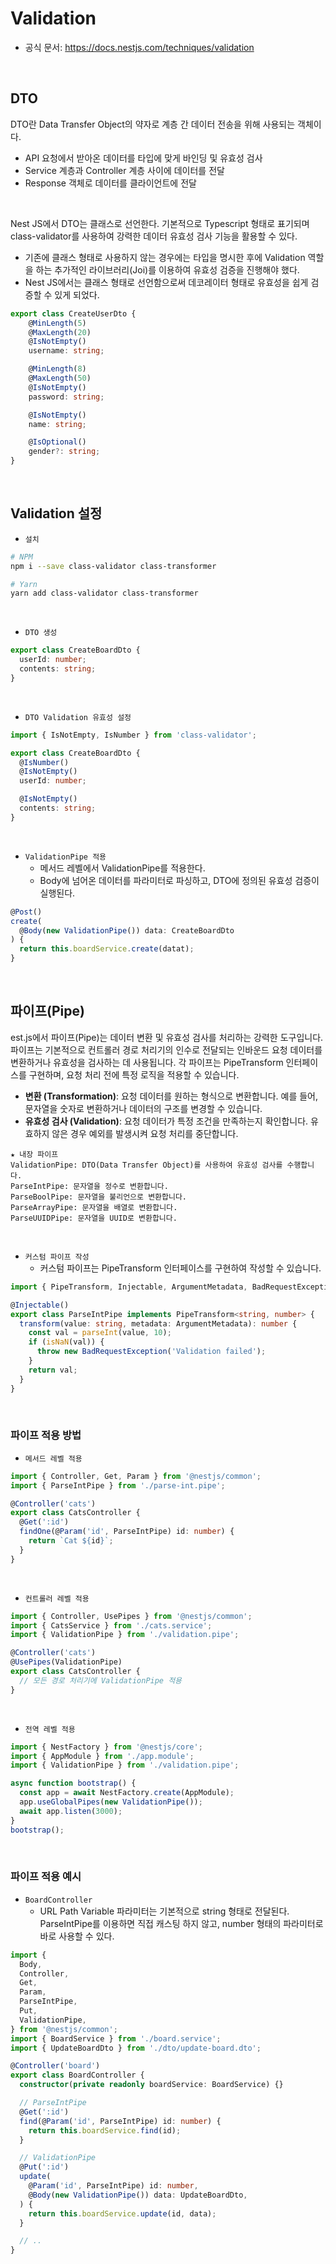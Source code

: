 # Validation

 - 공식 문서: https://docs.nestjs.com/techniques/validation

<br/>

## DTO

DTO란 Data Transfer Object의 약자로 계층 간 데이터 전송을 위해 사용되는 객체이다.  
 - API 요청에서 받아온 데이터를 타입에 맞게 바인딩 및 유효성 검사
 - Service 계층과 Controller 계층 사이에 데이터를 전달
 - Response 객체로 데이터를 클라이언트에 전달

<br/>

Nest JS에서 DTO는 클래스로 선언한다. 기본적으로 Typescript 형태로 표기되며 class-validator를 사용하여 강력한 데이터 유효성 검사 기능을 활용할 수 있다.  
 - 기존에 클래스 형태로 사용하지 않는 경우에는 타입을 명시한 후에 Validation 역할을 하는 추가적인 라이브러리(Joi)를 이용하여 유효성 검증을 진행해야 했다.
 - Nest JS에서는 클래스 형태로 선언함으로써 데코레이터 형태로 유효성을 쉽게 검증할 수 있게 되었다.
```typescript
export class CreateUserDto {
    @MinLength(5)
    @MaxLength(20)
    @IsNotEmpty()
    username: string;

    @MinLength(8)
    @MaxLength(50)
    @IsNotEmpty()
    password: string;

    @IsNotEmpty()
    name: string;

    @IsOptional()
    gender?: string;
}
```
<br/>

## Validation 설정

 - `설치`
```bash
# NPM
npm i --save class-validator class-transformer

# Yarn
yarn add class-validator class-transformer
```
<br/>

 - `DTO 생성`
```typescript
export class CreateBoardDto {
  userId: number;
  contents: string;
}
```
<br/>

 - `DTO Validation 유효성 설정`
```typescript
import { IsNotEmpty, IsNumber } from 'class-validator';

export class CreateBoardDto {
  @IsNumber()
  @IsNotEmpty()
  userId: number;

  @IsNotEmpty()
  contents: string;
}
```
<br/>

 - `ValidationPipe 적용`
    - 메서드 레벨에서 ValidationPipe를 적용한다.
    - Body에 넘어온 데이터를 파라미터로 파싱하고, DTO에 정의된 유효성 검증이 실행된다.
```typescript
@Post()
create(
  @Body(new ValidationPipe()) data: CreateBoardDto
) {
  return this.boardService.create(datat);
}
```
<br/>

## 파이프(Pipe)

est.js에서 파이프(Pipe)는 데이터 변환 및 유효성 검사를 처리하는 강력한 도구입니다. 파이프는 기본적으로 컨트롤러 경로 처리기의 인수로 전달되는 인바운드 요청 데이터를 변환하거나 유효성을 검사하는 데 사용됩니다. 각 파이프는 PipeTransform 인터페이스를 구현하며, 요청 처리 전에 특정 로직을 적용할 수 있습니다.  

 - __변환 (Transformation)__: 요청 데이터를 원하는 형식으로 변환합니다. 예를 들어, 문자열을 숫자로 변환하거나 데이터의 구조를 변경할 수 있습니다.
 - __유효성 검사 (Validation)__: 요청 데이터가 특정 조건을 만족하는지 확인합니다. 유효하지 않은 경우 예외를 발생시켜 요청 처리를 중단합니다.
```
★ 내장 파이프
ValidationPipe: DTO(Data Transfer Object)를 사용하여 유효성 검사를 수행합니다.
ParseIntPipe: 문자열을 정수로 변환합니다.
ParseBoolPipe: 문자열을 불리언으로 변환합니다.
ParseArrayPipe: 문자열을 배열로 변환합니다.
ParseUUIDPipe: 문자열을 UUID로 변환합니다.
```
<br/>

 - `커스텀 파이프 작성`
    - 커스텀 파이프는 PipeTransform 인터페이스를 구현하여 작성할 수 있습니다.
```typescript
import { PipeTransform, Injectable, ArgumentMetadata, BadRequestException } from '@nestjs/common';

@Injectable()
export class ParseIntPipe implements PipeTransform<string, number> {
  transform(value: string, metadata: ArgumentMetadata): number {
    const val = parseInt(value, 10);
    if (isNaN(val)) {
      throw new BadRequestException('Validation failed');
    }
    return val;
  }
}
```
<br/>

### 파이프 적용 방법

 - `메서드 레벨 적용`
```typescript
import { Controller, Get, Param } from '@nestjs/common';
import { ParseIntPipe } from './parse-int.pipe';

@Controller('cats')
export class CatsController {
  @Get(':id')
  findOne(@Param('id', ParseIntPipe) id: number) {
    return `Cat ${id}`;
  }
}
```
<br/>

 - `컨트롤러 레벨 적용`
```typescript
import { Controller, UsePipes } from '@nestjs/common';
import { CatsService } from './cats.service';
import { ValidationPipe } from './validation.pipe';

@Controller('cats')
@UsePipes(ValidationPipe)
export class CatsController {
  // 모든 경로 처리기에 ValidationPipe 적용
}
```
<br/>

 - `전역 레벨 적용`
```typescript
import { NestFactory } from '@nestjs/core';
import { AppModule } from './app.module';
import { ValidationPipe } from './validation.pipe';

async function bootstrap() {
  const app = await NestFactory.create(AppModule);
  app.useGlobalPipes(new ValidationPipe());
  await app.listen(3000);
}
bootstrap();
```
<br/>

### 파이프 적용 예시

 - `BoardController`
    - URL Path Variable 파라미터는 기본적으로 string 형태로 전달된다. ParseIntPipe를 이용하면 직접 캐스팅 하지 않고, number 형태의 파라미터로 바로 사용할 수 있다.
```typescript
import {
  Body,
  Controller,
  Get,
  Param,
  ParseIntPipe,
  Put,
  ValidationPipe,
} from '@nestjs/common';
import { BoardService } from './board.service';
import { UpdateBoardDto } from './dto/update-board.dto';

@Controller('board')
export class BoardController {
  constructor(private readonly boardService: BoardService) {}

  // ParseIntPipe
  @Get(':id')
  find(@Param('id', ParseIntPipe) id: number) {
    return this.boardService.find(id);
  }

  // ValidationPipe
  @Put(':id')
  update(
    @Param('id', ParseIntPipe) id: number,
    @Body(new ValidationPipe()) data: UpdateBoardDto,
  ) {
    return this.boardService.update(id, data);
  }

  // ..
}
```


